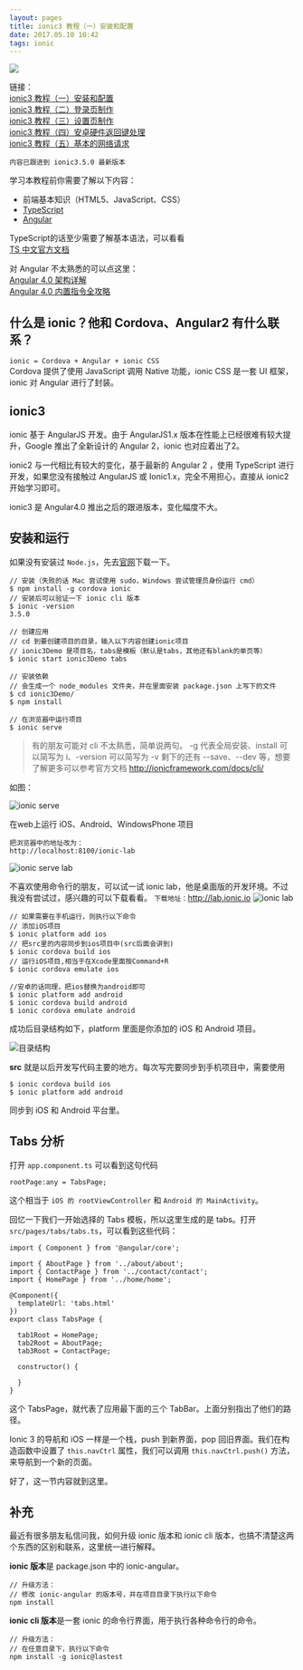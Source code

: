 ```yaml
---
layout: pages
title: ionic3 教程（一）安装和配置
date: 2017.05.10 10:42
tags: ionic
---
```


![](http://upload-images.jianshu.io/upload_images/2024647-2fa0ad1be7f4d995.png?imageMogr2/auto-orient/strip%7CimageView2/2/w/1240)

链接：  
[ionic3 教程（一）安装和配置](http://www.jianshu.com/p/1baf40713c1c)  
[ionic3 教程（二）登录页制作](http://www.jianshu.com/p/0f024a62ba14)  
[ionic3 教程（三）设置页制作](http://www.jianshu.com/p/7ea502ef2e49)  
[ionic3 教程（四）安卓硬件返回键处理](http://www.jianshu.com/p/02f190059aaa)  
[ionic3 教程（五）基本的网络请求](http://www.jianshu.com/p/3ad54d7d1077)

`内容已跟进到 ionic3.5.0 最新版本`

学习本教程前你需要了解以下内容：
- 前端基本知识（HTML5、JavaScript、CSS）
- [TypeScript](https://www.tslang.cn/docs/handbook/generics.html)
- [Angular](https://angularjs.org)

TypeScript的话至少需要了解基本语法，可以看看  
[TS 中文官方文档](https://www.tslang.cn/docs/home.html)

对 Angular 不太熟悉的可以点这里：  
[Angular 4.0 架构详解](http://www.jianshu.com/p/3c06260e6015)  
[Angular 4.0 内置指令全攻略](http://www.jianshu.com/p/4cc3a04ca83a)

<!-- more -->

什么是 ionic？他和 Cordova、Angular2 有什么联系？  
---
`ionic = Cordova + Angular + ionic CSS`  
Cordova 提供了使用 JavaScript 调用 Native 功能，ionic CSS 是一套 UI 框架，ionic 对 Angular 进行了封装。

ionic3
---
ionic 基于 AngularJS 开发。由于 AngularJS1.x 版本在性能上已经很难有较大提升，Google 推出了全新设计的 Angular 2，ionic 也对应着出了2。

ionic2 与一代相比有较大的变化，基于最新的 Angular 2 ，使用 TypeScript 进行开发，如果您没有接触过 AngularJS 或 Ionic1.x，完全不用担心，直接从 ionic2 开始学习即可。

ionic3 是 Angular4.0 推出之后的跟进版本，变化幅度不大。

安装和运行
---
如果没有安装过 `Node.js`，先去[官网](https://nodejs.org/en/)下载一下。

    // 安装（失败的话 Mac 尝试使用 sudo，Windows 尝试管理员身份运行 cmd）
    $ npm install -g cordova ionic
    // 安装后可以验证一下 ionic cli 版本
    $ ionic -version
    3.5.0

    // 创建应用
    // cd 到要创建项目的目录，输入以下内容创建ionic项目
    // ionic3Demo 是项目名，tabs是模板（默认是tabs，其他还有blank的单页等）
    $ ionic start ionic3Demo tabs

    // 安装依赖
    // 会生成一个 node_modules 文件夹，并在里面安装 package.json 上写下的文件
    $ cd ionic3Demo/
    $ npm install

    // 在浏览器中运行项目
    $ ionic serve

> 有的朋友可能对 cli 不太熟悉，简单说两句。
-g 代表全局安装、install 可以简写为 i、-version 可以简写为 -v
剩下的还有 --save、--dev 等，想要了解更多可以参考官方文档
http://ionicframework.com/docs/cli/

如图：

![ionic serve](http://upload-images.jianshu.io/upload_images/2024647-cb069caa83da89d4.png?imageMogr2/auto-orient/strip%7CimageView2/2/w/1240)

在web上运行 iOS、Android、WindowsPhone 项目

    把浏览器中的地址改为：
    http://localhost:8100/ionic-lab


![ionic serve lab](http://upload-images.jianshu.io/upload_images/2024647-0aed6ceff8cf53c9.png?imageMogr2/auto-orient/strip%7CimageView2/2/w/1240)

不喜欢使用命令行的朋友，可以试一试 ionic lab，他是桌面版的开发环境。不过我没有尝试过，感兴趣的可以下载看看。
`下载地址：`http://lab.ionic.io
![ionic lab](http://upload-images.jianshu.io/upload_images/2024647-3a8133d6dd67094d.png?imageMogr2/auto-orient/strip%7CimageView2/2/w/1240)

    // 如果需要在手机运行，则执行以下命令
    // 添加iOS项目
    $ ionic platform add ios
    // 把src里的内容同步到ios项目中(src后面会讲到)
    $ ionic cordova build ios
    // 运行iOS项目,相当于在Xcode里面按Command+R
    $ ionic cordova emulate ios
	
    //安卓的话同理，把ios替换为android即可
    $ ionic platform add android
    $ ionic cordova build android
    $ ionic cordova emulate android
成功后目录结构如下，platform 里面是你添加的 iOS 和 Android 项目。

![目录结构](http://upload-images.jianshu.io/upload_images/2024647-df4903357fa4727e.png?imageMogr2/auto-orient/strip%7CimageView2/2/w/1240)

**src** 就是以后开发写代码主要的地方。每次写完要同步到手机项目中，需要使用

    $ ionic cordova build ios
    $ ionic platform add android

同步到 iOS 和 Android 平台里。

Tabs 分析
---
打开 `app.component.ts` 可以看到这句代码

    rootPage:any = TabsPage;
这个相当于 `iOS 的 rootViewController` 和 `Android 的 MainActivity`。  

回忆一下我们一开始选择的 Tabs 模板，所以这里生成的是 tabs。打开 `src/pages/tabs/tabs.ts`，可以看到这些代码：

    import { Component } from '@angular/core';

    import { AboutPage } from '../about/about';
    import { ContactPage } from '../contact/contact';
    import { HomePage } from '../home/home';

    @Component({
      templateUrl: 'tabs.html'
    })
    export class TabsPage {

      tab1Root = HomePage;
      tab2Root = AboutPage;
      tab3Root = ContactPage;

      constructor() {

      }
    }

这个 TabsPage，就代表了应用最下面的三个 TabBar。上面分别指出了他们的路径。

Ionic 3 的导航和 iOS 一样是一个栈，push 到新界面，pop 回旧界面。我们在构造函数中设置了 `this.navCtrl` 属性，我们可以调用 `this.navCtrl.push()` 方法，来导航到一个新的页面。

好了，这一节内容就到这里。

补充
---
最近有很多朋友私信问我，如何升级 ionic 版本和 ionic cli 版本，也搞不清楚这两个东西的区别和联系，这里统一进行解释。

**ionic 版本**是 package.json 中的 ionic-angular。  

    // 升级方法：
    // 修改 ionic-angular 的版本号，并在项目目录下执行以下命令
    npm install 

**ionic cli 版本**是一套 ionic 的命令行界面，用于执行各种命令行的命令。  

    // 升级方法：
    // 在任意目录下，执行以下命令
    npm install -g ionic@lastest
